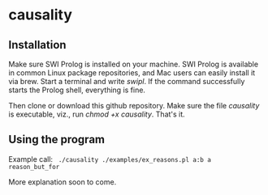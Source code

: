 # causality

## Installation

Make sure SWI Prolog is installed on your machine. SWI Prolog is available in common Linux package repositories, and Mac users can easily install it via brew. Start a terminal and write _swipl_. If the command successfully starts the Prolog shell, everything is fine. 

Then clone or download this github repository. Make sure the file _causality_ is executable, viz., run _chmod +x causality_. That's it.

## Using the program

Example call: 
<code>
./causality ./examples/ex_reasons.pl a:b a reason_but_for
</code>

More explanation soon to come.
